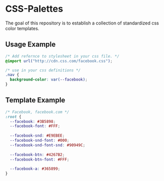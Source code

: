 # CSS-Palettes
The goal of this repository is to establish a collection of standardized css color templates.

## Usage Example
```css
/* Add refernce to stylesheet in your css file. */
@import url("http://cdn.css.com/facebook.css");

/* use in your css definitions */
.nav {
  background-color: var(--facebook);
}
```

## Template Example
```css
/* Facebook, facebook.com */
:root {
  --facebook: #3B5898;
  --facebook-font: #FFF;
  
  --facebook-snd: #E9EBEE;
  --facebook-snd-font: #000;
  --facebook-snd-font-snd: #90949C;
  
  --facebook-btn: #4267B2;
  --facebook-btn-font: #FFF;
  
  --facebook-a: #365899;
}
```
